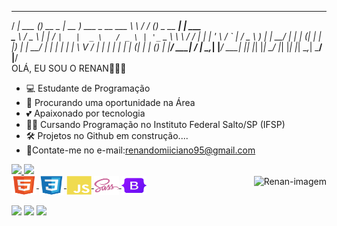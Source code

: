   ____             _             ____                        __     __  _               _         
 / ___|    ___    (_)   __ _    | __ )    ___   _ __ ___     \ \   / / (_)  _ __     __| |   ___  
 \___ \   / _ \   | |  / _` |   |  _ \   / _ \ | '_ ` _ \     \ \ / /  | | | '_ \   / _` |  / _ \ 
  ___) | |  __/   | | | (_| |   | |_) | |  __/ | | | | | |     \ V /   | | | | | | | (_| | | (_) |
 |____/   \___|  _/ |  \__,_|   |____/   \___| |_| |_| |_|      \_/    |_| |_| |_|  \__,_|  \___/ 
                |__/                                                                              
 OLÁ, EU SOU O RENAN👋👨‍💻
- 💻 Estudante de Programação
- 🌱 Procurando uma oportunidade na Área
- 💕 Apaixonado por tecnologia 
- 👨‍🎓 Cursando Programação no Instituto Federal Salto/SP (IFSP)
- 🛠 Projetos no Github em construção....
- 💬Contate-me no e-mail:renandomiiciano95@gmail.com
<div>
  <a href="https://github.com/renanpd95">
  <img height="170em" src="https://github-readme-stats.vercel.app/api?username=renanpd95&show_icons=true&theme=dracula&include_all_commits=true&count_private=true"/>
  <img height="130em" src="https://github-readme-stats.vercel.app/api/top-langs/?username=renanpd95&layout=compact&langs_count=7&theme=dracula"/>
</div>
  <div>
    <img align="center" alt="renan-HTML" height="30" width="40" src="https://raw.githubusercontent.com/devicons/devicon/master/icons/html5/html5-original.svg">
    <img align="center" alt="renan-CSS" height="30" width="40" src="https://raw.githubusercontent.com/devicons/devicon/master/icons/css3/css3-original.svg">
    <img align="center" alt="renan-Js" height="30" width="40" src="https://raw.githubusercontent.com/devicons/devicon/master/icons/javascript/javascript-plain.svg">
    <img align="center" alt="renan-CSS" height="30" width="40" src="https://raw.githubusercontent.com/devicons/devicon/master/icons/sass/sass-original.svg">
    <img align="center" alt="renan-CSS" height="30" width="40" src="https://raw.githubusercontent.com/devicons/devicon/master/icons/bootstrap/bootstrap-original.svg">
    <img align="right" alt="Renan-imagem" src="https://c.tenor.com/h5pnzydlw1MAAAAC/thumbs-up-waynes-world.gif">
  </div>
  <br/>
  <div>
     <a href = "mailto:renandomiiciano95@gmail.com"><img src="https://img.shields.io/badge/Gmail-D14836?style=for-the-badge&logo=gmail&logoColor=white"></a>
     <a href="https://www.linkedin.com/in/renan-domiciano/" target="_blank"><img src="https://img.shields.io/badge/-LinkedIn-%230077B5?style=for-the-badge&logo=linkedin&logoColor=white" target="_blank"></a> 
    <a href="https://www.instagram.com/renan__domiciano/" target="_blank"><img src="https://img.shields.io/badge/-Instagram-%23E4405F?style=for-the-        badge&logo=instagram&logoColor=white" target="_blank"></a>
  </div>
  


